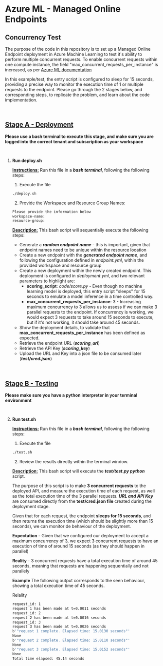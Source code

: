 # Azure ML - Managed Online Endpoints
## Concurrency Test

The purpose of the code in this repository is to set up a Managed Online Endpoint deployment in Azure Machine Learning to test it's ability to perform multiple concurrent requests. To enable concurrent requests within one compute instance, the field "max_concurrent_requests_per_instance" is increased, as per [Azure ML documentation](https://learn.microsoft.com/en-us/azure/machine-learning/reference-yaml-deployment-managed-online#requestsettings)

In this example/test, the entry script is configured to sleep for 15 seconds, providing a precise way to monitor the execution time of 1 or multiple requests to the endpoint. Please go through the 2 stages below, and corresponding steps, to replicate the problem, and learn about the code implementation.

<br>

## <u>**Stage A - Deployment**</u>

**Please use a bash terminal to execute this stage, and make sure you are logged into the correct tenant and subscription as your workspace**

<br>

1. **Run deploy.sh**

    **<u>Instructions:</u>** Run this file in a ***bash terminal***, following the following steps:
    1. Execute the file
    ```sh
    ./deploy.sh
    ```
    2. Provide the Workspace and Resource Group Names:
    ```sh
    Please provide the information below
    workspace-name: 
    resource-group: 
    ```
    **<u>Description:</u>** This bash script will sequentially execute the following steps:
    - Generate a ***random endpoint name*** - this is important, given that endpoint names need to be unique within the resource location
    - Create a new endpoint with the ***generated endpoint name***, and following the configuration defined in *endpoint.yml*, within the provided workspace and resource group
    - Create a new deployment within the newly created endpoint. This deployment is configured in *deployment.yml*, and two relevant parameters to highlight are:
        - **scoring_script**: *code/score.py* - Even though no machine learning model is deployed, this entry script "sleeps" for 15 seconds to emulate a model inference in a time controlled way.
        - **max_concurrent_requests_per_instance**: 3 - Increasing maximum concurrency to 3 allows us to assess if we can make 3 parallel requests to the endpoint. If concurrency is working, we would expect 3 requests to take around 15 seconds to execute, but if it's not working, it should take around 45 seconds.
    - Show the deployment details, to validate that **max_concurrent_requests_per_instance** has been defined as expected.
    - Retrieve the endpoint URL (***scoring_uri***)
    - Retrieve the API Key (***scoring_key***)
    - Upload the URL and Key into a json file to be consumed later (***test/cred.json***)

<br>

## <u>**Stage B - Testing**</u>

**Please make sure you have a python interpreter in your terminal environment**

<br>

2. **Run test.sh**

    **<u>Instructions:</u>** Run this file in a ***bash terminal***, following the following steps:
    1. Execute the file
    ```sh
    ./test.sh
    ```
    2. Review the results directly within the terminal window.

    **<u>Description:</u>** This bash script will execute the ***test/test.py python*** script. 

    The purpose of this script is to make **3 concurrent requests** to the deployed API, and measure the execution time of each request, as well as the total execution time of the 3 parallel requests. ***URL and API Key*** are consumed directly from the **test/cred.json file** created during the deployment stage.

    Given that for each request, the endpoint **sleeps for 15 seconds**, and then returns the execution time (which should be slightly more than 15 seconds), we can monitor de behaviour of the deployment.

    **Expectation** - Given that we configured our deployment to accept a maximum concurrency of 3, we expect 3 concurrent requests to have an execution of time of around 15 seconds (as they should happen in parallel)

    **Reality** - 3 concurrent requests have a total execution time of around 45 seconds, meaning that requests are happening sequentially and not parallely

    **Example** The following output corresponds to the seen behaviour, showing a total execution time of 45 seconds.


    Relality
    ```sh
    request_id: 1
    request 1 has been made at t=0.0011 seconds
    request_id: 2
    request 2 has been made at t=0.0016 seconds
    request_id: 3
    request 3 has been made at t=0.0026 seconds
    b'"request 1 complete. Elapsed time: 15.0130 seconds"'
    None
    b'"request 2 complete. Elapsed time: 15.0110 seconds"'
    None
    b'"request 3 complete. Elapsed time: 15.0152 seconds"'
    None
    Total time elapsed: 45.14 seconds
    ```
